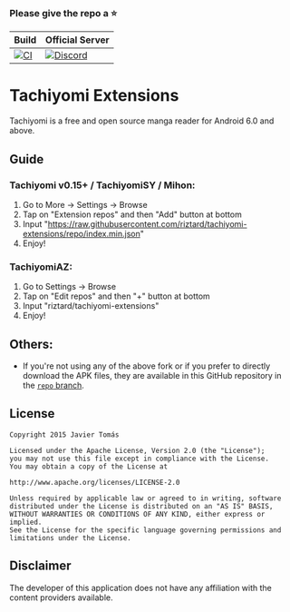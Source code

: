 ### Please give the repo a :star:

| Build | Official Server |
|-------|---------|
| [![CI](https://github.com/tachiyomiorg/tachiyomi-extensions/workflows/CI/badge.svg?event=push)](https://github.com/tachiyomiorg/tachiyomi-extensions/actions/workflows/build_push.yml) | [![Discord](https://img.shields.io/discord/349436576037732353.svg?label=discord&labelColor=7289da&color=2c2f33&style=flat)](https://discord.gg/tachiyomi) |

# Tachiyomi Extensions
Tachiyomi is a free and open source manga reader for Android 6.0 and above.

## Guide

### Tachiyomi v0.15+ / TachiyomiSY / Mihon:
1. Go to More → Settings → Browse
2. Tap on "Extension repos" and then "Add" button at bottom
3. Input "https://raw.githubusercontent.com/riztard/tachiyomi-extensions/repo/index.min.json"
4. Enjoy!

### TachiyomiAZ:
1. Go to Settings → Browse
2. Tap on "Edit repos" and then "+" button at bottom
3. Input "riztard/tachiyomi-extensions"
4. Enjoy!

## Others:
- If you're not using any of the above fork or if you prefer to directly download the APK files, they are available in this GitHub repository in the [`repo` branch](https://github.com/riztard/tachiyomi-extensions/tree/repo/apk).

## License

    Copyright 2015 Javier Tomás

    Licensed under the Apache License, Version 2.0 (the "License");
    you may not use this file except in compliance with the License.
    You may obtain a copy of the License at

    http://www.apache.org/licenses/LICENSE-2.0

    Unless required by applicable law or agreed to in writing, software
    distributed under the License is distributed on an "AS IS" BASIS,
    WITHOUT WARRANTIES OR CONDITIONS OF ANY KIND, either express or implied.
    See the License for the specific language governing permissions and
    limitations under the License.

## Disclaimer

The developer of this application does not have any affiliation with the content providers available.
